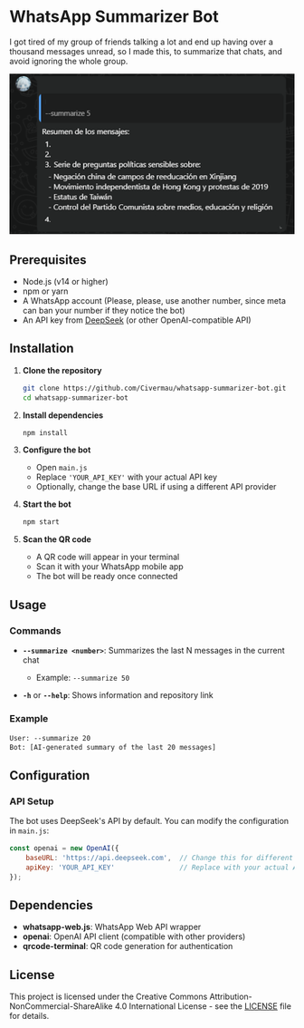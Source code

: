 # WhatsApp Summarizer Bot

I got tired of my group of friends talking a lot and end up having over a thousand messages unread, so I made this, to summarize that chats, and avoid ignoring the whole group.
<div align="center">
  <img src="Cover.png">
</div>

## Prerequisites

- Node.js (v14 or higher)
- npm or yarn
- A WhatsApp account (Please, please, use another number, since meta can ban your number if they notice the bot)
- An API key from [DeepSeek](https://platform.deepseek.com/) (or other OpenAI-compatible API)

## Installation

1. **Clone the repository**
   ```bash
   git clone https://github.com/Civermau/whatsapp-summarizer-bot.git
   cd whatsapp-summarizer-bot
   ```

2. **Install dependencies**
   ```bash
   npm install
   ```

3. **Configure the bot**
   - Open `main.js`
   - Replace `'YOUR_API_KEY'` with your actual API key
   - Optionally, change the base URL if using a different API provider

4. **Start the bot**
   ```bash
   npm start
   ```

5. **Scan the QR code**
   - A QR code will appear in your terminal
   - Scan it with your WhatsApp mobile app
   - The bot will be ready once connected

## Usage

### Commands

- **`--summarize <number>`**: Summarizes the last N messages in the current chat
  - Example: `--summarize 50`

- **`-h`** or **`--help`**: Shows information and repository link

### Example

```
User: --summarize 20
Bot: [AI-generated summary of the last 20 messages]
```

## Configuration

### API Setup

The bot uses DeepSeek's API by default. You can modify the configuration in `main.js`:

```javascript
const openai = new OpenAI({
    baseURL: 'https://api.deepseek.com',  // Change this for different providers
    apiKey: 'YOUR_API_KEY'                // Replace with your actual API key
});
```

## Dependencies

- **whatsapp-web.js**: WhatsApp Web API wrapper
- **openai**: OpenAI API client (compatible with other providers)
- **qrcode-terminal**: QR code generation for authentication

## License

This project is licensed under the Creative Commons Attribution-NonCommercial-ShareAlike 4.0 International License - see the [LICENSE](LICENSE) file for details.